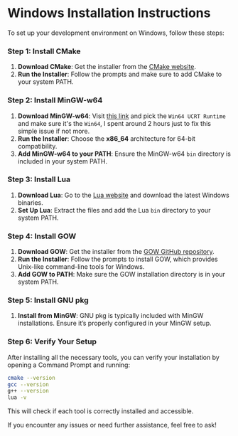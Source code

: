 # Windows Installation Instructions

To set up your development environment on Windows, follow these steps:

### Step 1: Install CMake

1. **Download CMake**: Get the installer from the [CMake website](https://cmake.org/download/).
2. **Run the Installer**: Follow the prompts and make sure to add CMake to your system PATH.

### Step 2: Install MinGW-w64

1. **Download MinGW-w64**: Visit [this link](https://winlibs.com/) and pick the `Win64 UCRT Runtime` and make sure it's the `Win64`, I spent around 2 hours just to fix this simple issue if not more.
2. **Run the Installer**: Choose the **x86_64** architecture for 64-bit compatibility.
3. **Add MinGW-w64 to your PATH**: Ensure the MinGW-w64 `bin` directory is included in your system PATH.

### Step 3: Install Lua

1. **Download Lua**: Go to the [Lua website](https://www.lua.org/download.html) and download the latest Windows binaries.
2. **Set Up Lua**: Extract the files and add the Lua `bin` directory to your system PATH.

### Step 4: Install GOW

1. **Download GOW**: Get the installer from the [GOW GitHub repository](https://github.com/bmatzelle/gow/releases).
2. **Run the Installer**: Follow the prompts to install GOW, which provides Unix-like command-line tools for Windows.
3. **Add GOW to PATH**: Make sure the GOW installation directory is in your system PATH.

### Step 5: Install GNU pkg

1. **Install from MinGW**: GNU pkg is typically included with MinGW installations. Ensure it’s properly configured in your MinGW setup.

### Step 6: Verify Your Setup

After installing all the necessary tools, you can verify your installation by opening a Command Prompt and running:

```bash
cmake --version
gcc --version
g++ --version
lua -v
```

This will check if each tool is correctly installed and accessible.

If you encounter any issues or need further assistance, feel free to ask!